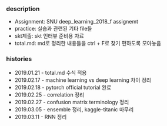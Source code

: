 ### description
- Assignment: SNU deep_learning_2018_f assignemt
- practice: 실습과 관련된 기타 file들
- skt제출: skt 인터뷰 준비용 자료
- total.md: md로 정리한 내용들을 ctrl + F로 찾기 편하도록 모아놓음

### histories
- 2019.01.21 - total.md 수식 적용
- 2019.02.17 - machine learning vs deep learning 차이 정리
- 2019.02.18 - pytorch official tutorial 완료
- 2019.02.25 - correlation 정리
- 2019.02.27 - confusion matrix terminology 정리
- 2019.03.05 - ensemble 정리, kaggle-titanic 마무리
- 2019.03.11 - RNN 정리